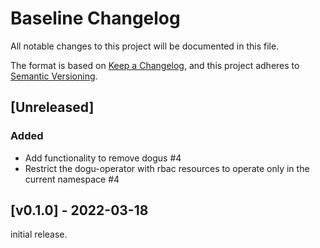 # Baseline Changelog
All notable changes to this project will be documented in this file.

The format is based on [Keep a Changelog](https://keepachangelog.com/en/1.0.0/),
and this project adheres to [Semantic Versioning](https://semver.org/spec/v2.0.0.html).

## [Unreleased]

### Added

- Add functionality to remove dogus #4
- Restrict the dogu-operator with rbac resources to operate only in the current namespace #4

## [v0.1.0] - 2022-03-18

initial release.
